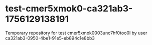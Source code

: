 # test-cmer5xmok0-ca321ab3-1756129138191
Temporary repository for test cmer5xmok0003unc7hf0too0l by user ca321ab3-0950-4be1-91e5-eb894c1e8bb3
